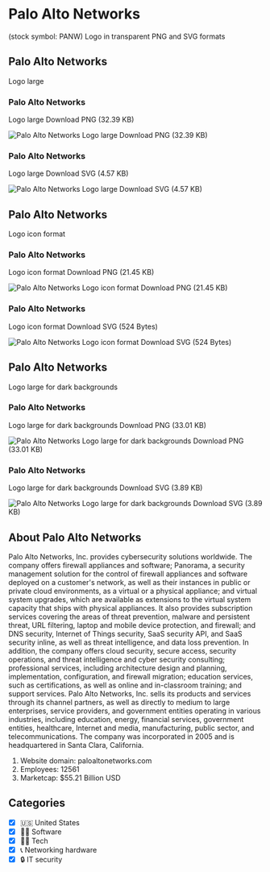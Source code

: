 # Palo Alto Networks
 (stock symbol: PANW) Logo in transparent PNG and SVG formats

## Palo Alto Networks
 Logo large

### Palo Alto Networks
 Logo large Download PNG (32.39 KB)

![Palo Alto Networks
 Logo large Download PNG (32.39 KB)](/img/orig/PANW_BIG-627a99f8.png)

### Palo Alto Networks
 Logo large Download SVG (4.57 KB)

![Palo Alto Networks
 Logo large Download SVG (4.57 KB)](/img/orig/PANW_BIG-2d7b3431.svg)

## Palo Alto Networks
 Logo icon format

### Palo Alto Networks
 Logo icon format Download PNG (21.45 KB)

![Palo Alto Networks
 Logo icon format Download PNG (21.45 KB)](/img/orig/PANW-4618d203.png)

### Palo Alto Networks
 Logo icon format Download SVG (524 Bytes)

![Palo Alto Networks
 Logo icon format Download SVG (524 Bytes)](/img/orig/PANW-442e45fd.svg)

## Palo Alto Networks
 Logo large for dark backgrounds

### Palo Alto Networks
 Logo large for dark backgrounds Download PNG (33.01 KB)

![Palo Alto Networks
 Logo large for dark backgrounds Download PNG (33.01 KB)](/img/orig/PANW_BIG.D-612061cd.png)

### Palo Alto Networks
 Logo large for dark backgrounds Download SVG (3.89 KB)

![Palo Alto Networks
 Logo large for dark backgrounds Download SVG (3.89 KB)](/img/orig/PANW_BIG.D-cbbaf04f.svg)

## About Palo Alto Networks


Palo Alto Networks, Inc. provides cybersecurity solutions worldwide. The company offers firewall appliances and software; Panorama, a security management solution for the control of firewall appliances and software deployed on a customer's network, as well as their instances in public or private cloud environments, as a virtual or a physical appliance; and virtual system upgrades, which are available as extensions to the virtual system capacity that ships with physical appliances. It also provides subscription services covering the areas of threat prevention, malware and persistent threat, URL filtering, laptop and mobile device protection, and firewall; and DNS security, Internet of Things security, SaaS security API, and SaaS security inline, as well as threat intelligence, and data loss prevention. In addition, the company offers cloud security, secure access, security operations, and threat intelligence and cyber security consulting; professional services, including architecture design and planning, implementation, configuration, and firewall migration; education services, such as certifications, as well as online and in-classroom training; and support services. Palo Alto Networks, Inc. sells its products and services through its channel partners, as well as directly to medium to large enterprises, service providers, and government entities operating in various industries, including education, energy, financial services, government entities, healthcare, Internet and media, manufacturing, public sector, and telecommunications. The company was incorporated in 2005 and is headquartered in Santa Clara, California.

1. Website domain: paloaltonetworks.com
2. Employees: 12561
3. Marketcap: $55.21 Billion USD


## Categories
- [x] 🇺🇸 United States
- [x] 👨‍💻 Software
- [x] 👩‍💻 Tech
- [x] 📞 Networking hardware
- [x] 🔒 IT security
